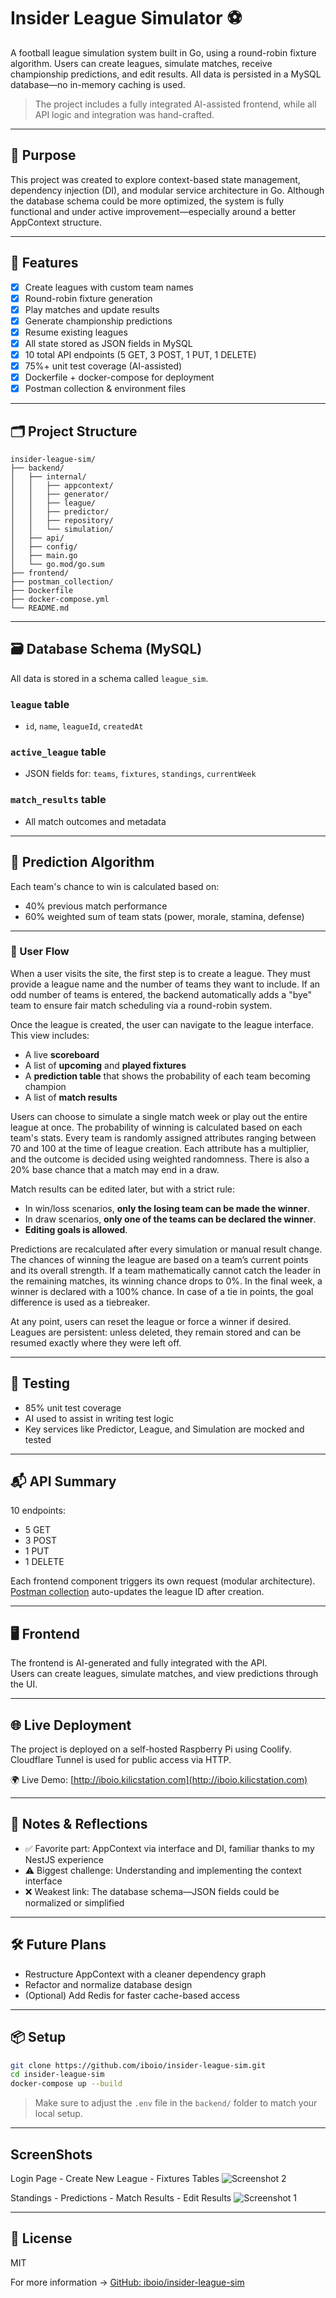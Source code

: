 # Insider League Simulator ⚽

A football league simulation system built in Go, using a round-robin fixture algorithm. Users can create leagues, simulate matches, receive championship predictions, and edit results. All data is persisted in a MySQL database—no in-memory caching is used.

> The project includes a fully integrated AI-assisted frontend, while all API logic and integration was hand-crafted.

---

## 🎯 Purpose

This project was created to explore context-based state management, dependency injection (DI), and modular service architecture in Go. Although the database schema could be more optimized, the system is fully functional and under active improvement—especially around a better AppContext structure.

---

## 🚀 Features

- [x] Create leagues with custom team names
- [x] Round-robin fixture generation
- [x] Play matches and update results
- [x] Generate championship predictions
- [x] Resume existing leagues
- [x] All state stored as JSON fields in MySQL
- [x] 10 total API endpoints (5 GET, 3 POST, 1 PUT, 1 DELETE)
- [x] 75%+ unit test coverage (AI-assisted)
- [x] Dockerfile + docker-compose for deployment
- [x] Postman collection & environment files

---

## 🗂️ Project Structure

```
insider-league-sim/
├── backend/
│   ├── internal/
│   │   ├── appcontext/
│   │   ├── generator/
│   │   ├── league/
│   │   ├── predictor/
│   │   ├── repository/
│   │   └── simulation/
│   ├── api/
│   ├── config/
│   ├── main.go
│   └── go.mod/go.sum
├── frontend/
├── postman_collection/
├── Dockerfile
├── docker-compose.yml
└── README.md
```

---

## 🗃️ Database Schema (MySQL)

All data is stored in a schema called `league_sim`.

### `league` table
- `id`, `name`, `leagueId`, `createdAt`

### `active_league` table
- JSON fields for: `teams`, `fixtures`, `standings`, `currentWeek`

### `match_results` table
- All match outcomes and metadata

---

## 🔮 Prediction Algorithm

Each team's chance to win is calculated based on:
- 40% previous match performance
- 60% weighted sum of team stats (power, morale, stamina, defense)

---
### 🧭 User Flow

When a user visits the site, the first step is to create a league. They must provide a league name and the number of teams they want to include. If an odd number of teams is entered, the backend automatically adds a "bye" team to ensure fair match scheduling via a round-robin system.

Once the league is created, the user can navigate to the league interface. This view includes:

- A live **scoreboard**
- A list of **upcoming** and **played fixtures**
- A **prediction table** that shows the probability of each team becoming champion
- A list of **match results**

Users can choose to simulate a single match week or play out the entire league at once. The probability of winning is calculated based on each team's stats. Every team is randomly assigned attributes ranging between 70 and 100 at the time of league creation. Each attribute has a multiplier, and the outcome is decided using weighted randomness. There is also a 20% base chance that a match may end in a draw.

Match results can be edited later, but with a strict rule:
- In win/loss scenarios, **only the losing team can be made the winner**.
- In draw scenarios, **only one of the teams can be declared the winner**.
- **Editing goals is allowed**.

Predictions are recalculated after every simulation or manual result change. The chances of winning the league are based on a team’s current points and its overall strength. If a team mathematically cannot catch the leader in the remaining matches, its winning chance drops to 0%. In the final week, a winner is declared with a 100% chance. In case of a tie in points, the goal difference is used as a tiebreaker.

At any point, users can reset the league or force a winner if desired. Leagues are persistent: unless deleted, they remain stored and can be resumed exactly where they were left off.

---

## 🧪 Testing

- 85% unit test coverage
- AI used to assist in writing test logic
- Key services like Predictor, League, and Simulation are mocked and tested

---

## 📬 API Summary

10 endpoints:
- 5 GET
- 3 POST
- 1 PUT
- 1 DELETE

Each frontend component triggers its own request (modular architecture).  
[Postman collection](./postman%20collection) auto-updates the league ID after creation.

---

## 🖥️ Frontend

The frontend is AI-generated and fully integrated with the API.  
Users can create leagues, simulate matches, and view predictions through the UI.

---

## 🌐 Live Deployment

The project is deployed on a self-hosted Raspberry Pi using Coolify.  
Cloudflare Tunnel is used for public access via HTTP.

🌍 Live Demo: [http://iboio.kilicstation.com](http://iboio.kilicstation.com)

---

## 🧠 Notes & Reflections

- ✅ Favorite part: AppContext via interface and DI, familiar thanks to my NestJS experience
- ⚠️ Biggest challenge: Understanding and implementing the context interface
- ❌ Weakest link: The database schema—JSON fields could be normalized or simplified

---

## 🛠️ Future Plans

- Restructure AppContext with a cleaner dependency graph
- Refactor and normalize database design
- (Optional) Add Redis for faster cache-based access

---

## 📦 Setup

```bash
git clone https://github.com/iboio/insider-league-sim.git
cd insider-league-sim
docker-compose up --build
```

> Make sure to adjust the `.env` file in the `backend/` folder to match your local setup.
---
## ScreenShots
Login Page - Create New League - Fixtures Tables
![Screenshot 2](assets/screenshoot-2.jpg)

Standings - Predictions - Match Results - Edit Results
![Screenshot 1](assets/screenshoot-1.jpg)

---

## 📄 License

MIT

For more information → [GitHub: iboio/insider-league-sim](https://github.com/iboio/insider-league-sim)